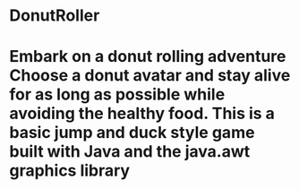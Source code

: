 # DonutRoller
# **Embark on a donut rolling adventure** Choose a donut avatar and stay alive for as long as possible while avoiding the healthy food. This is a basic jump and duck style game built with Java and the java.awt graphics library
